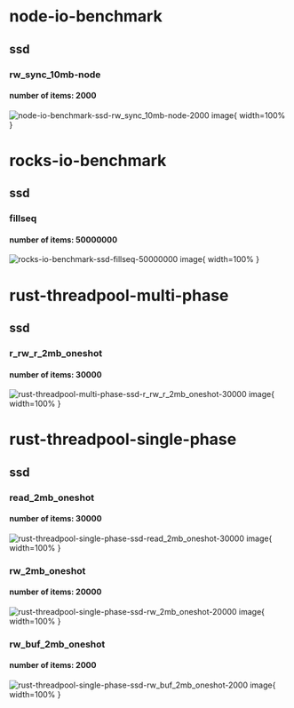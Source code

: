 # node-io-benchmark
## ssd
### rw_sync_10mb-node
#### number of items: 2000
![node-io-benchmark-ssd-rw_sync_10mb-node-2000 image](figures/node-io-benchmark-ssd-rw_sync_10mb-node-2000.png){ width=100% }

# rocks-io-benchmark
## ssd
### fillseq
#### number of items: 50000000
![rocks-io-benchmark-ssd-fillseq-50000000 image](figures/rocks-io-benchmark-ssd-fillseq-50000000.png){ width=100% }

# rust-threadpool-multi-phase
## ssd
### r_rw_r_2mb_oneshot
#### number of items: 30000
![rust-threadpool-multi-phase-ssd-r_rw_r_2mb_oneshot-30000 image](figures/rust-threadpool-multi-phase-ssd-r_rw_r_2mb_oneshot-30000.png){ width=100% }

# rust-threadpool-single-phase
## ssd
### read_2mb_oneshot
#### number of items: 30000
![rust-threadpool-single-phase-ssd-read_2mb_oneshot-30000 image](figures/rust-threadpool-single-phase-ssd-read_2mb_oneshot-30000.png){ width=100% }

### rw_2mb_oneshot
#### number of items: 20000
![rust-threadpool-single-phase-ssd-rw_2mb_oneshot-20000 image](figures/rust-threadpool-single-phase-ssd-rw_2mb_oneshot-20000.png){ width=100% }

### rw_buf_2mb_oneshot
#### number of items: 2000
![rust-threadpool-single-phase-ssd-rw_buf_2mb_oneshot-2000 image](figures/rust-threadpool-single-phase-ssd-rw_buf_2mb_oneshot-2000.png){ width=100% }

